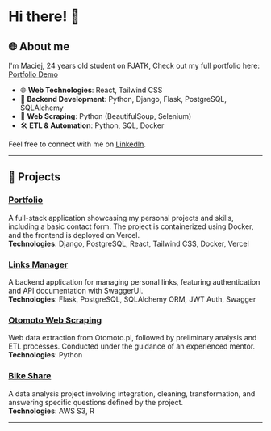 # Hi there! 👋  

## 🌐 About me

I'm Maciej, 24 years old student on PJATK,
Check out my full portfolio here: [Portfolio Demo](https://portfolio-bay-kappa-50.vercel.app/)

- 🌐 **Web Technologies**: React, Tailwind CSS  
- 💾 **Backend Development**: Python, Django, Flask, PostgreSQL, SQLAlchemy
- 🤖 **Web Scraping**: Python (BeautifulSoup, Selenium)
- 🛠️ **ETL & Automation**: Python, SQL, Docker  

Feel free to connect with me on [LinkedIn](https://www.linkedin.com/in/mac-v/).

---

## 🌟 Projects

### [Portfolio](https://github.com/mac-v/portfolio)  
A full-stack application showcasing my personal projects and skills, including a basic contact form. The project is containerized using Docker, and the frontend is deployed on Vercel.  
**Technologies**: Django, PostgreSQL, React, Tailwind CSS, Docker, Vercel  

### [Links Manager](https://github.com/mac-v/links-manager)  
A backend application for managing personal links, featuring authentication and API documentation with SwaggerUI.  
**Technologies**: Flask, PostgreSQL, SQLAlchemy ORM, JWT Auth, Swagger  

### [Otomoto Web Scraping](https://github.com/mac-v/ETL-EDA-Otomoto)  
Web data extraction from Otomoto.pl, followed by preliminary analysis and ETL processes. Conducted under the guidance of an experienced mentor.  
**Technologies**: Python  

### [Bike Share](https://github.com/mac-v/bike-share)  
A data analysis project involving integration, cleaning, transformation, and answering specific questions defined by the project.  
**Technologies**: AWS S3, R  

---

